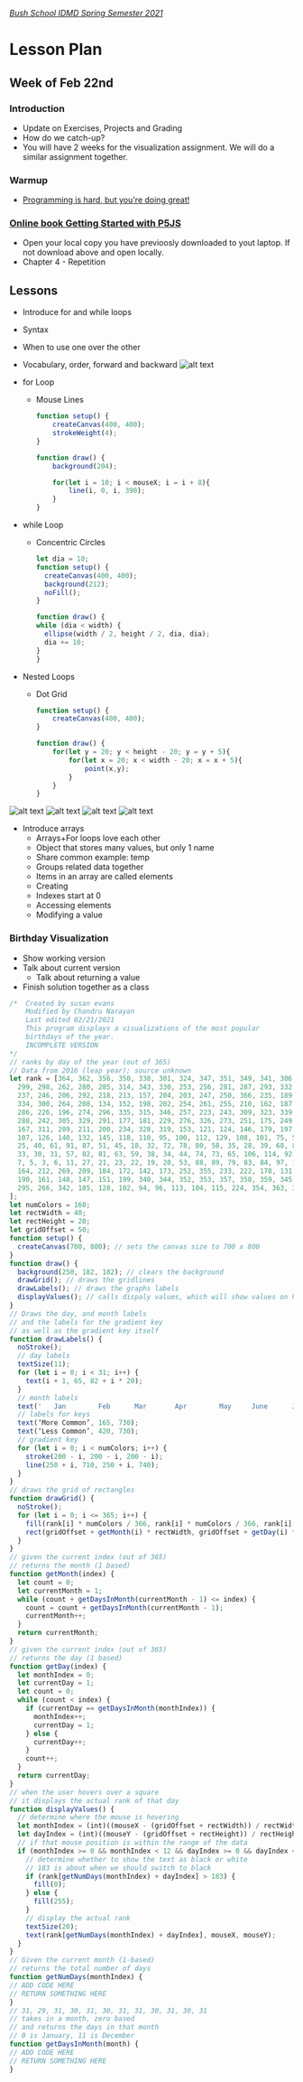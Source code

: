 [_Bush School IDMD Spring Semester 2021_](https://chandrunarayan.github.io/idmd/)

# Lesson Plan
## Week of Feb 22nd

### Introduction 
* Update on Exercises, Projects and Grading
* How do we catch-up?
* You will have 2 weeks for the visualization assignment. We will do a similar assignment together.

### Warmup 
* [Programming is hard, but you're doing great!](programming-is-hard-youre-doing-great.md)

### [Online book Getting Started with P5JS](https://drive.google.com/file/d/18kfdShfj79ISxFTn-iw1ahFTtuFY-KF9/view?usp=sharing)
* Open your local copy you have previoosly downloaded to yout laptop. If not download above and open locally.
* Chapter 4 - Repetition 

## Lessons
* Introduce for and while loops
* Syntax
* When to use one over the other
* Vocabulary, order, forward and backward
![alt text](loops.png)

* for Loop
	* Mouse Lines

		```javascript
		function setup() {
			createCanvas(400, 400);
			strokeWeight(4);
		}

		function draw() {
			background(204);

			for(let i = 10; i < mouseX; i = i + 8){
				line(i, 0, i, 390);  
			}
		}
		```

* while Loop
	* Concentric Circles

		```javascript
      let dia = 10;
      function setup() {
          createCanvas(400, 400);
          background(212);
          noFill();
      }

      function draw() {
        while (dia < width) {
          ellipse(width / 2, height / 2, dia, dia);
          dia += 10;
        }
      }
		```
	
* Nested Loops
	* Dot Grid

		```javascript
		function setup() {
			createCanvas(400, 400);
		}

		function draw() {
			for(let y = 20; y < height - 20; y = y + 5){
				for(let x = 20; x < width - 20; x = x + 5){
					point(x,y);  
				}
			}
		}
		```
![alt text](nested_loop_coords.png)
![alt text](equi_distant_pattern.png)
![alt text](row_col_wise.png)
![alt text](row_col_wise_alt.png)
* Introduce arrays
	* Arrays+For loops love each other
	* Object that stores many values, but only 1 name
	* Share common example: temp
	* Groups related data together
	* Items in an array are called elements
	* Creating
	* Indexes start at 0
	* Accessing elements
	* Modifying a value

### Birthday Visualization 
* Show working version
* Talk about current version
	* Talk about returning a value
* Finish solution together as a class

```javascript
/*  Created by susan evans
    Modified by Chandru Narayan
    Last edited 02/21/2021
    This program displays a visualizations of the most popular
    birthdays of the year.
    INCOMPLETE VERSION
*/
// ranks by day of the year (out of 365)
// Data from 2016 (leap year); source unknown
let rank = [364, 362, 356, 350, 338, 301, 324, 347, 351, 349, 341, 306, 316, 260, 304, 322, 337, 317, 302, 240, 279, 271, 294, 333,
  299, 298, 262, 280, 285, 314, 343, 330, 253, 256, 281, 287, 293, 332, 308, 245, 171, 214, 166, 331, 103, 248, 244, 232,
  237, 246, 206, 292, 218, 213, 157, 204, 203, 247, 250, 366, 235, 189, 133, 150, 156, 228, 290, 265, 268, 195, 163, 165,
  334, 300, 264, 208, 134, 152, 198, 202, 254, 261, 255, 210, 162, 187, 225, 297, 275, 267, 227, 348, 193, 278, 277, 336,
  286, 226, 196, 274, 296, 335, 315, 346, 257, 223, 243, 309, 323, 339, 310, 259, 201, 230, 307, 325, 327, 313, 270, 282,
  288, 242, 305, 329, 291, 177, 181, 229, 276, 326, 273, 251, 175, 249, 174, 183, 272, 258, 188, 168, 123, 138, 141, 176,
  167, 311, 289, 211, 200, 234, 328, 319, 153, 121, 124, 146, 179, 197, 215, 191, 154, 120, 137, 170, 303, 169, 139, 117,
  107, 126, 140, 132, 145, 118, 110, 95, 100, 112, 129, 108, 101, 75, 50, 47, 127, 361, 321, 76, 14, 12, 37, 49, 90, 93, 99, 43,
  25, 40, 61, 91, 87, 51, 45, 18, 32, 72, 78, 80, 58, 35, 28, 39, 68, 86, 85, 66, 48, 36, 46, 60, 64, 77, 52, 56, 17, 67, 55, 71, 70, 54,
  33, 30, 31, 57, 82, 81, 63, 59, 38, 34, 44, 74, 73, 65, 106, 114, 92, 98, 125, 111, 105, 29, 2, 9, 24, 41, 69, 16, 8, 1, 4, 10, 13, 15,
  7, 5, 3, 6, 11, 27, 21, 23, 22, 19, 20, 53, 88, 89, 79, 83, 84, 97, 119, 122, 160, 136, 180, 116, 109, 155, 216, 239, 219, 159, 135,
  164, 212, 269, 209, 184, 172, 142, 173, 252, 355, 233, 222, 178, 131, 143, 207, 236, 241, 192, 182, 158, 194, 312, 263, 238,
  190, 161, 148, 147, 151, 199, 340, 344, 352, 353, 357, 358, 359, 345, 231, 149, 144, 186, 283, 320, 318, 284, 221, 217, 205,
  295, 266, 342, 185, 128, 102, 94, 96, 113, 104, 115, 224, 354, 363, 365, 360, 130, 62, 42, 26, 220, 67, 120, 200, 100, 35, 130
];
let numColors = 160;
let rectWidth = 40;
let rectHeight = 20;
let gridOffset = 50;
function setup() {
  createCanvas(700, 800); // sets the canvas size to 700 x 800
}
function draw() {
  background(250, 182, 182); // clears the background
  drawGrid(); // draws the gridlines
  drawLabels(); // draws the graphs labels
  displayValues(); // calls dispaly values, which will show values on hover
}
// Draws the day, and month labels
// and the labels for the gradient key
// as well as the gradient key itself
function drawLabels() {
  noStroke();
  // day labels
  textSize(11);
  for (let i = 0; i < 31; i++) {
    text(i + 1, 65, 82 + i * 20);
  }
  // month labels
  text('   Jan        Feb      Mar       Apr        May     June      July       Aug      Sept      Oct       Nov      Dec’, 90, 65);
  // labels for keys
  text(‘More Common’, 165, 730);
  text(‘Less Common’, 420, 730);
  // gradient key
  for (let i = 0; i < numColors; i++) {
    stroke(200 - i, 200 - i, 200 - i);
    line(250 + i, 710, 250 + i, 740);
  }
}
// draws the grid of rectangles
function drawGrid() {
  noStroke();
  for (let i = 0; i <= 365; i++) {
    fill(rank[i] * numColors / 366, rank[i] * numColors / 366, rank[i] * numColors / 366);
    rect(gridOffset + getMonth(i) * rectWidth, gridOffset + getDay(i) * rectHeight, rectWidth - 2, rectHeight - 2);
  }
}
// given the current index (out of 365)
// returns the month (1 based)
function getMonth(index) {
  let count = 0;
  let currentMonth = 1;
  while (count + getDaysInMonth(currentMonth - 1) <= index) {
    count = count + getDaysInMonth(currentMonth - 1);
    currentMonth++;
  }
  return currentMonth;
}
// given the current index (out of 365)
// returns the day (1 based)
function getDay(index) {
  let monthIndex = 0;
  let currentDay = 1;
  let count = 0;
  while (count < index) {
    if (currentDay == getDaysInMonth(monthIndex)) {
      monthIndex++;
      currentDay = 1;
    } else {
      currentDay++;
    }
    count++;
  }
  return currentDay;
}
// when the user hovers over a square
// it displays the actual rank of that day
function displayValues() {
  // determine where the mouse is hovering
  let monthIndex = (int)((mouseX - (gridOffset + rectWidth)) / rectWidth); // 90 is the starting point of the left-most rects
  let dayIndex = (int)((mouseY - (gridOffset + rectHeight)) / rectHeight); // 70 is the starting points of the left-most rects
  // if that mouse position is within the range of the data
  if (monthIndex >= 0 && monthIndex < 12 && dayIndex >= 0 && dayIndex < getDaysInMonth(monthIndex)) {
    // determine whether to show the text as black or white
    // 183 is about when we should switch to black
    if (rank[getNumDays(monthIndex) + dayIndex] > 183) {
      fill(0);
    } else {
      fill(255);
    }
    // display the actual rank
    textSize(20);
    text(rank[getNumDays(monthIndex) + dayIndex], mouseX, mouseY);
  }
}
// Given the current month (1-based)
// returns the total number of days
function getNumDays(monthIndex) {
// ADD CODE HERE
// RETURN SOMETHING HERE
}
// 31, 29, 31, 30, 31, 30, 31, 31, 30, 31, 30, 31
// takes in a month, zero based
// and returns the days in that month
// 0 is January, 11 is December
function getDaysInMonth(month) {
// ADD CODE HERE
// RETURN SOMETHING HERE
}
```
